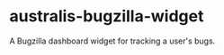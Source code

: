 australis-bugzilla-widget
=========================

A Bugzilla dashboard widget for tracking a user's bugs.
